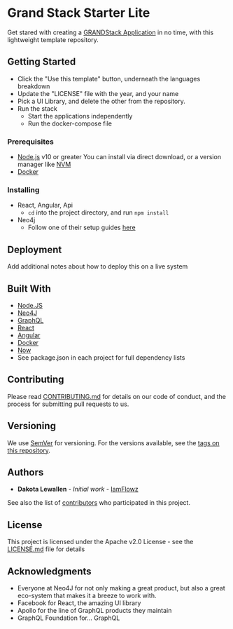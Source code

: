 # Grand Stack Starter Lite

Get stared with creating a [GRANDStack Application]() in no time, with this lightweight template repository.

## Getting Started

- Click the "Use this template" button, underneath the languages breakdown
- Update the "LICENSE" file with the year, and your name
- Pick a UI Library, and delete the other from the repository.
- Run the stack
  - Start the applications independently
  - Run the docker-compose file

### Prerequisites

- [Node.js](https://nodejs.org/en/download/) v10 or greater
  You can install via direct download, or a version manager like [NVM](https://github.com/nvm-sh/nvm)
- [Docker](https://docs.docker.com/get-docker/)

### Installing

- React, Angular, Api
  - `cd` into the project directory, and run `npm install`
- Neo4j
  - Follow one of their setup guides [here](https://neo4j.com/docs/operations-manual/current/installation/)

## Deployment

Add additional notes about how to deploy this on a live system

## Built With

- [Node.JS]()
- [Neo4J]()
- [GraphQL]()
- [React]()
- [Angular]()
- [Docker]()
- [Now]()
- See package.json in each project for full dependency lists

## Contributing

Please read [CONTRIBUTING.md](https://github.com/iamflowz/) for details on our code of conduct, and the process for submitting pull requests to us.

## Versioning

We use [SemVer](http://semver.org/) for versioning. For the versions available, see the [tags on this repository](https://github.com/iamflowz/grand-stack-starter-lite/tags).

## Authors

- **Dakota Lewallen** - _Initial work_ - [IamFlowz](https://github.com/IamFlowz)

See also the list of [contributors](https://github.com/your/project/contributors) who participated in this project.

## License

This project is licensed under the Apache v2.0 License - see the [LICENSE.md](LICENSE.md) file for details

## Acknowledgments

- Everyone at Neo4J for not only making a great product, but also a great eco-system that makes it a breeze to work with.
- Facebook for React, the amazing UI library
- Apollo for the line of GraphQL products they maintain
- GraphQL Foundation for... GraphQL
